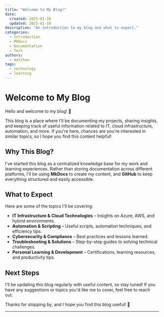 ```yaml
---
title: "Welcome to My Blog!"
date:
  created: 2025-01-10
  updated: 2025-01-10
description: "An introduction to my blog and what to expect."
categories:
  - Introduction
  - MkDocs
  - Documentation
  - Tech
authors:
  - matthew
tags:
  - technology
  - learning
---
```


# Welcome to My Blog

Hello and welcome to my blog! 🎉

This blog is a place where I'll be documenting my projects, sharing insights, and keeping track of useful information related to IT, cloud infrastructure, automation, and more. If you're here, chances are you're interested in similar topics, so I hope you find this content helpful!

## Why This Blog?

I've started this blog as a centralized knowledge base for my work and learning experiences. Rather than storing documentation across different platforms, I'll be using **MkDocs** to create my content, and **GitHub** to keep everything structured and easily accessible.

## What to Expect

Here are some of the topics I'll be covering:

- **IT Infrastructure & Cloud Technologies** – Insights on Azure, AWS, and hybrid environments.
- **Automation & Scripting** – Useful scripts, automation techniques, and efficiency tips.
- **Cybersecurity & Compliance** – Best practices and lessons learned.
- **Troubleshooting & Solutions** – Step-by-step guides to solving technical challenges.
- **Personal Learning & Development** – Certifications, learning resources, and productivity tips.

## Next Steps

I'll be updating this blog regularly with useful content, so stay tuned! If you have any suggestions or topics you'd like me to cover, feel free to reach out.

Thanks for stopping by, and I hope you find this blog useful! 🚀

---
